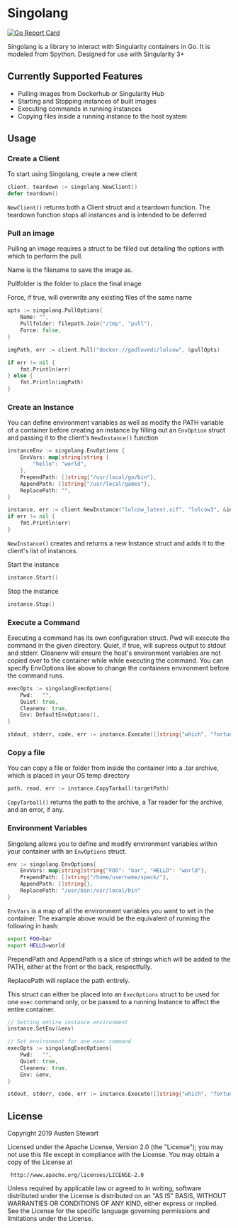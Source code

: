 # Singolang

[![Go Report Card](https://goreportcard.com/badge/github.com/stewartad/singolang)](https://goreportcard.com/report/github.com/stewartad/singolang)

Singolang is a library to interact with Singularity containers in Go. It is modeled from Spython. Designed for use with Singularity 3+

## Currently Supported Features

* Pulling images from Dockerhub or Singularity Hub
* Starting and Stopping instances of built images
* Executing commands in running instances
* Copying files inside a running instance to the host system

## Usage

### Create a Client

To start using Singolang, create a new client

```go
client, teardown := singolang.NewClient()
defer teardown()
```

`NewClient()` returns both a Client struct and a teardown function. The teardown function stops all instances and is intended to be deferred

### Pull an image

Pulling an image requires a struct to be filled out detailing the options with which to perform the pull.

Name is the filename to save the image as.

Pullfolder is the folder to place the final image

Force, if true, will overwrite any existing files of the same name

```go
opts := singolang.PullOptions{
    Name: "",
    Pullfolder: filepath.Join("/tmp", "pull"),
    Force: false,
}

imgPath, err := client.Pull("docker://godlovedc/lolcow", &pullOpts)

if err != nil {
    fmt.Println(err)
} else {
    fmt.Println(imgPath)
}
```

### Create an Instance

You can define environment variables as well as modify the PATH variable of a container before creating an instance by filling out an `EnvOption` struct and passing it to the client's `NewInstance()` function

```go
instanceEnv := singolang.EnvOptions {
    EnvVars: map[string]string {
        "hello": "world",
    },
    PrependPath: []string{"/usr/local/go/bin"},
    AppendPath: []string{"/usr/local/games"},
    ReplacePath: "",
}

instance, err := client.NewInstance("lolcow_latest.sif", "lolcow3", &instanceEnv)
if err != nil {
    fmt.Println(err)
}
```

`NewInstance()` creates and returns a new Instance struct and adds it to the client's list of instances.

Start the instance

```go
instance.Start()
```

Stop the instance

```go
instance.Stop()
```

### Execute a Command

Executing a command has its own configuration struct. Pwd will execute the command in the given directory. Quiet, if true, will supress output to stdout and stderr. Cleanenv will ensure the host's environment variables are not copied over to the container while while executing the command. You can specify EnvOptions like above to change the containers environment before the command runs.

```go
execOpts := singolangExecOptions{
    Pwd:   "",
    Quiet: true,
    Cleanenv: true,
    Env: DefaultEnvOptions(),
}

stdout, stderr, code, err := instance.Execute([]string{"which", "fortune"}, &execOpts)
```

### Copy a file

You can copy a file or folder from inside the container into a .tar archive, which is placed in your OS temp directory

```go
path, read, err := instance.CopyTarball(targetPath)
```

`CopyTarball()` returns the path to the archive, a Tar reader for the archive, and an error, if any.

### Environment Variables

Singolang allows you to define and modify environment variables within your container with an `EnvOptions` struct.

```go
env := singolang.EnvOptions{
    EnvVars: map[string]string{"FOO": "bar", "HELLO": "world"},
    PrependPath: []string{"/home/username/spack/"},
    AppendPath: []string{},
    ReplacePath: "/usr/bin:/usr/local/bin"
}
```

`EnvVars` is a map of all the environment variables you want to set in the container. The example above would be the equivalent of running the following in bash:

```bash
export FOO=bar
export HELLO=world
```

PrependPath and AppendPath is a slice of strings which will be added to the PATH, either at the front or the back, respectfully.

ReplacePath will replace the path entirely.

This struct can either be placed into an `ExecOptions` struct to be used for one `exec` command only, or be passed to a running Instance to affect the entire container.

```go
// Setting entire instance environment
instance.SetEnv(&env)

// Set environment for one exec command
execOpts := singolangExecOptions{
    Pwd:   "",
    Quiet: true,
    Cleanenv: true,
    Env: &env,
}

stdout, stderr, code, err := instance.Execute([]string{"which", "fortune"}, &execOpts)
```

## License

   Copyright 2019 Austen Stewart

   Licensed under the Apache License, Version 2.0 (the "License");
   you may not use this file except in compliance with the License.
   You may obtain a copy of the License at

     http://www.apache.org/licenses/LICENSE-2.0

   Unless required by applicable law or agreed to in writing, software
   distributed under the License is distributed on an "AS IS" BASIS,
   WITHOUT WARRANTIES OR CONDITIONS OF ANY KIND, either express or implied.
   See the License for the specific language governing permissions and
   limitations under the License.
